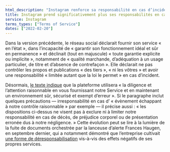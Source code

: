 ```yaml
---
html_description: "Instagram renforce sa responsabilité en cas d’incident, passant d’une approche déclinant toute garantie à un engagement à maintenir un environnement sûr et sans erreur."
title: Instagram prend significativement plus ses responsabilités en cas d'incident
service: Instagram
terms_types: ["Terms of Service"]
dates: ["2022-02-20"]
---
```


Dans la version précédente, le réseau social déclarait fournir son service « en l’état », dans l’incapacité de « garantir son fonctionnement idéal et sûr en permanence » et déclinait (tout en majuscule) « toute garantie explicite ou implicite », notamment de « qualité marchande, d’adéquation à un usage particulier, de titre et d’absence de contrefaçon ». Elle déclarait ne pas contrôler les propos et publications « des tiers », « ni les vôtres » et avoir une responsabilité « limitée autant que la loi le permet » en cas d’incident.

Désormais, [le texte indique](https://github.com/OpenTermsArchive/france-versions/commit/b8b71e45d56728242ce7c5da3e8b7ef790eec57a#diff-311682cd6d20df952901439aefad05738f09eb8ca4f505b3af21ce20ff70f23aR142) que la plateforme utilisera « la diligence et l’attention raisonnable en vous fournissant notre Service et en maintenant un environnement sûr, sécurisé et exempt d’erreur ». Si le paragraphe inclut quelques précautions — irresponsabilité en cas d’ « évènement échappant à notre contrôle raisonnable » par exemple — il précise aussi : « les dispositions ci-dessus ne visent pas à exclure ni à limiter notre responsabilité en cas de décès, de préjudice corporel ou de présentation erronée dus à notre négligence. » Cette évolution peut se lire à la lumière de la fuite de documents orchestrée par la lanceuse d’alerte Frances Haugen, en septembre dernier, qui a notamment démontré que l’entreprise cultivait [une forme de déresponsabilisation](https://www.lemonde.fr/facebook-files/) vis-à-vis des effets négatifs de ses propres services.
